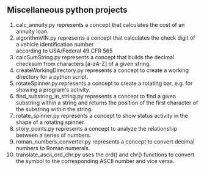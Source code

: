<h2>Miscellaneous python projects</h2>
<ol>
<li>calc_annuity.py represents a concept that calculates the cost of an annuity loan.</li>
<li>algorithmVIN.py represents a concept that calculates the check digit of a vehicle identification number <br> according to USA/Federal 49 CFR 565</li>
<li>calcSumString.py represents a concept that builds the decimal checksum from characters [a-zA-Z] of a given string.</li>
<li>createWorkingDirectory.py represents a concept to create a working directory for a python script.</li>
<li>rotateSpinner.py represents a concept to create a rotating bar, e.g. for showing a program's activity.</li>
<li>find_substring_in_string.py represents a concept to find a given substring within a string and returns the position of the first character of the substring within the string.</li>
<li>rotate_spinner.py represents a concept to show status activity in the shape of a rotating spinner.</li>
<li>story_points.py represents a concept to analyze the relationship between a series of numbers.</li>
<li>roman_numbers_converter.py represents a concept to convert decimal numbers to Roman numerals.</li>
<li>translate_ascii_ord_chr.py uses the ord() and chr() functions to convert the symbol to the corresponding ASCII number and vice versa.</li>
</ol>

